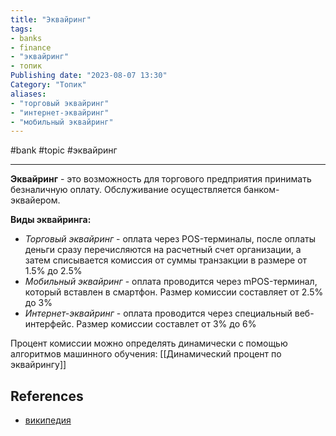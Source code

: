 ```yaml
---
title: "Эквайринг"
tags:
- banks
- finance
- "эквайринг"
- топик
Publishing date: "2023-08-07 13:30"
Category: "Топик"
aliases:
- "торговый эквайринг"
- "интернет-эквайринг"
- "мобильный эквайринг"
---
```

#bank #topic #эквайринг 

---
**Эквайринг** - это возможность для торгового предприятия принимать безналичную оплату. Обслуживание осуществляется банком-эквайером.

**Виды эквайринга:**
- *Торговый эквайринг* - оплата через POS-терминалы, после оплаты деньги сразу перечисляются на расчетный счет организации, а затем списывается комиссия от суммы транзакции в размере от 1.5% до 2.5%
- *Мобильный эквайринг* - оплата проводится через mPOS-терминал, который вставлен в смартфон. Размер комиссии составляет от 2.5% до 3%
- *Интернет-эквайринг* - оплата проводится через специальный веб-интерфейс. Размер комиссии составлет от 3% до 6%

Процент комиссии можно определять динамически с помощью алгоритмов машинного обучения: [[Динамический процент по эквайрингу]]

## References
- [википедия](https://ru.wikipedia.org/wiki/Эквайринг)
